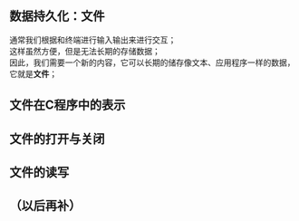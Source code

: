 ## 数据持久化：文件
通常我们根据和终端进行输入输出来进行交互；  
这样虽然方便，但是无法长期的存储数据；  
因此，我们需要一个新的内容，它可以长期的储存像文本、应用程序一样的数据，它就是**文件**；

## 文件在C程序中的表示

## 文件的打开与关闭

## 文件的读写

## （以后再补）